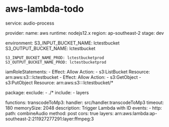 # aws-lambda-todo

service: audio-process

provider:
  name: aws
  runtime: nodejs12.x
  region: ap-southeast-2
  stage: dev

  environment:
    S3_INPUT_BUCKET_NAME: lctestbucket
    S3_OUTPUT_BUCKET_NAME: lctestbucket

    S3_INPUT_BUCKET_NAME_PROD: lctestbucketprod
    S3_OUTPUT_BUCKET_NAME_PROD: lctestbucketprod

  iamRoleStatements:
    - Effect: Allow
      Action:
        - s3:ListBucket
      Resource: arn:aws:s3:::lctestbucket
    - Effect: Allow
      Action:
        - s3:GetObject
        - s3:PutObject
      Resource: arn:aws:s3:::lctestbucket/*

  package:
    exclude:
      - ./*
    include:
      - layers

functions:
  transcodeToMp3:
    handler: src/handler.transcodeToMp3
    timeout: 180
    memorySize: 2048
    description: Trigger Lambda with ID
    events:
      - http:
          path: combineAudio
          method: post
          cors: true
    layers:
      arn:aws:lambda:ap-southeast-2:211927277291:layer:ffmpeg:3
